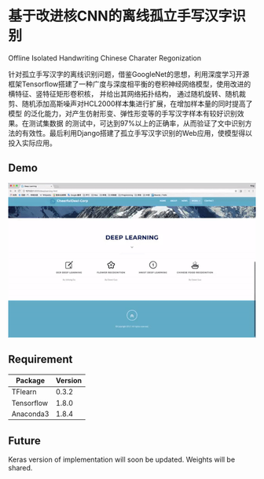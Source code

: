 # 基于改进核CNN的离线孤立手写汉字识别
Offline Isolated Handwriting Chinese Charater Regonization

  针对孤立手写汉字的离线识别问题，借鉴GoogleNet的思想，利用深度学习开源框架Tensorflow搭建了一种广度与深度相平衡的卷积神经网络模型，使用改进的横特征、竖特征矩形卷积核，
  并给出其网络拓扑结构，
  通过随机旋转、随机裁剪、随机添加高斯噪声对HCL2000样本集进行扩展，在增加样本量的同时提高了模型
  的泛化能力，对产生仿射形变、弹性形变等的手写汉字样本有较好识别效果。在测试集数据
  的测试中，可达到97%以上的正确率，从而验证了文中识别方法的有效性。最后利用Django搭建了孤立手写汉字识别的Web应用，使模型得以投入实际应用。

## Demo
![demo](img/demo.gif "Demo")

## Requirement
Package|Version
---|---
TFlearn|0.3.2
Tensorflow|1.8.0
Anaconda3|1.8.4

## Future
Keras version of implementation will soon be updated.
Weights will be shared.